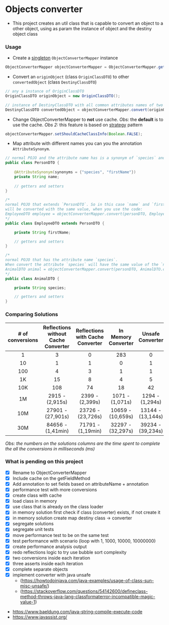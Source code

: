 # Objects converter

- This project creates an util class that is capable to convert an object to a other object, using as param the instance of object and the destiny object class

### Usage

* Create a [singleton](https://refactoring.guru/design-patterns/singleton) `ObjectConverterMapper` instance

```java
ObjectConverterMapper objectConverterMapper = ObjectConverterMapper.getObjectConverterMapper();
```

* Convert an `originObject` (class `OriginClassDTO`) to other `convertedObject` (class `DestinyClassDTO`)

```java
// any a instance of OriginClassDTO
OriginClassDTO originObject = new OriginClassDTO();

// instance of DestinyClassDTO with all common attributes names of two classes filled
DestinyClassDTO convertedObject = objectConverterMapper.convert(originObject, DestinyClassDTO.class);
```

* Change ObjectConverterMapper to **not** use cache. _Obs:_ the **default** is to use the cache.
_Obs 2:_ this feature is based on [strategy](https://refactoring.guru/design-patterns/strategy/java/example) pattern

```java
objectConverterMapper.setShouldCacheClassInfo(Boolean.FALSE);
```

* Map attribute with different names you can you the annotation `AttributeSynonym`.

```java
// normal POJO and the attribute name has is a synonym of `species` and `firstName`
public class PersonDTO { 
    
    @AttributeSynonym(synonyms = {"species", "firstName"}) 
    private String name;
    
    // getters and setters
}

/*
normal POJO that extends `PersonDTO`. So in this case `name` and `firstName`
will be converted with the same value, when you use the code:
EmployeeDTO employee = objectConverterMapper.convert(personDTO, EmployeeDTO.class)
*/
public class EmployeeDTO extends PersonDTO {

    private String firstName;

    // getters and setters
}

/*
normal POJO that has the attribute name `species`.
When convert the attribute `species` will have the same value of the `name` from person.
AnimalDTO animal = objectConverterMapper.convert(personDTO, AnimalDTO.class)
*/
public class AnimalDTO {

    private String species;

    // getters and setters
}
```

### Comparing Solutions

| # of conversions | Reflections without Cache Converter | Reflections with Cache Converter | In Memory Converter | Unsafe Converter  |
|:----------------:|:-----------------------------------:|:--------------------------------:|:-------------------:|:-----------------:|
|        1         |                  3                  |                0                 |         283         |         0         |
|        10        |                  1                  |                1                 |          0          |         1         |
|       100        |                  4                  |                3                 |          1          |         1         |
|        1K        |                 15                  |                8                 |          4          |         5         |
|       10K        |                 108                 |                74                |         18          |        42         |
|        1M        |           2915 - (2,915s)           |         2399 - (2,399s)          |   1071 - (1,071s)   |  1294 - (1,294s)  |
|       10M        |          27901 - (27,901s)          |        23726 - (23,726s)         |  10659 - (10,659s)  | 13144 - (13,144s) |
|       30M        |          84656 - (1,41min)          |        71791  - (1,19min)        |  32297 - (32,297s)  | 39234 - (39,234s) |

_Obs: the numbers on the solutions columns are the time spent to complete the all the conversions in milliseconds (ms)_

### What is pending on this project

- [X] Rename to ObjectConverterMapper
- [X] Include cache on the getFieldMethod
- [X] Add annotation to set fields based on attributeName + annotation
- [X] performance test with more conversions
- [X] create class with cache
- [X] load class in memory
- [X] use class that is already on the class loader
- [X] in memory solution first check if class (converter) exists, if not create it
- [X] in memory solution create map destiny class -> converter
- [X] segregate solutions
- [X] segregate unit tests
- [X] move performance test to be on the same test
- [X] test performance with scenario (loop with 1, 1000, 10000, 10000000)
- [X] create performance analysis output
- [X] redo reflections logic to try use bubble sort complexity
- [X] two conversions inside each iteration
- [X] three asserts inside each iteration
- [X] complete separate objects
- [X] implement converter with java unsafe
  - (https://howtodoinjava.com/java-examples/usage-of-class-sun-misc-unsafe/)
  - (https://stackoverflow.com/questions/54142600/defineclass-method-throws-java-lang-classformaterror-incompatible-magic-value-1)

- https://www.baeldung.com/java-string-compile-execute-code
- https://www.javassist.org/
